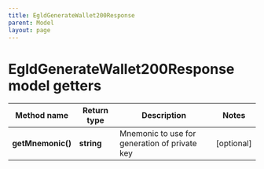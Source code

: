 ```yaml
---
title: EgldGenerateWallet200Response
parent: Model
layout: page
---
```


# EgldGenerateWallet200Response model getters

Method name | Return type | Description | Notes
------------ | ------------- | ------------- | -------------
**getMnemonic()** | **string** | Mnemonic to use for generation of private key | [optional]

